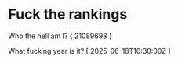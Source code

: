 # Fuck the rankings

Who the hell am I?
{ 21089698 }

What fucking year is it?
[ 2025-06-18T10:30:00Z ]
